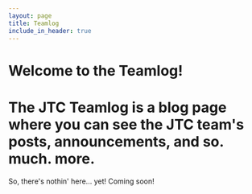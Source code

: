 ```yaml
---
layout: page
title: Teamlog
include_in_header: true
---
```

# Welcome to the Teamlog!
# The JTC Teamlog is a blog page where you can see the JTC team's posts, announcements, and so. much. more.

So, there's nothin' here... yet! Coming soon!
